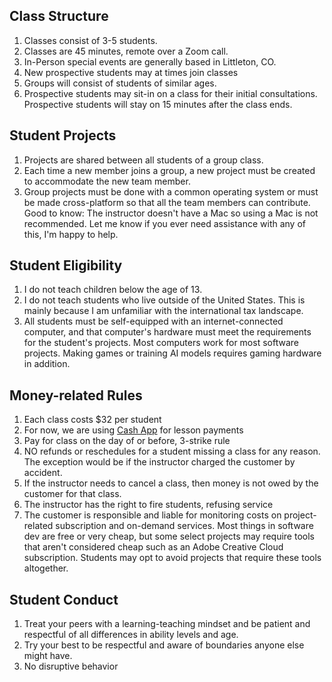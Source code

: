 ## Class Structure
1. Classes consist of 3-5 students.
2. Classes are 45 minutes, remote over a Zoom call.
3. In-Person special events are generally based in Littleton, CO.
4. New prospective students may at times join classes 
5. Groups will consist of students of similar ages.
6. Prospective students may sit-in on a class for their initial consultations. Prospective students will stay on 15 minutes after the class ends.

## Student Projects
1. Projects are shared between all students of a group class.
2. Each time a new member joins a group, a new project must be created to accommodate the new team member.
3. Group projects must be done with a common operating system or must be made cross-platform so that all the team members can contribute. Good to know: The instructor doesn't have a Mac so using a Mac is not recommended. Let me know if you ever need assistance with any of this, I'm happy to help.

## Student Eligibility
1. I do not teach children below the age of 13.
2. I do not teach students who live outside of the United States. This is mainly because I am unfamiliar with the international tax landscape.
3. All students must be self-equipped with an internet-connected computer, and that computer's hardware must meet the requirements for the student's projects. Most computers work for most software projects. Making games or training AI models requires gaming hardware in addition.

## Money-related Rules
1. Each class costs $32 per student
2. For now, we are using [Cash App](https://cash.app/) for lesson payments
3. Pay for class on the day of or before, 3-strike rule
4. NO refunds or reschedules for a student missing a class for any reason. The exception would be if the instructor charged the customer by accident.
5. If the instructor needs to cancel a class, then money is not owed by the customer for that class.
6. The instructor has the right to fire students, refusing service
7. The customer is responsible and liable for monitoring costs on project-related subscription and on-demand services. Most things in software dev are free or very cheap, but some select projects may require tools that aren't considered cheap such as an Adobe Creative Cloud subscription. Students may opt to avoid projects that require these tools altogether.

## Student Conduct
1. Treat your peers with a learning-teaching mindset and be patient and respectful of all differences in ability levels and age.
2. Try your best to be respectful and aware of boundaries anyone else might have.
3. No disruptive behavior
